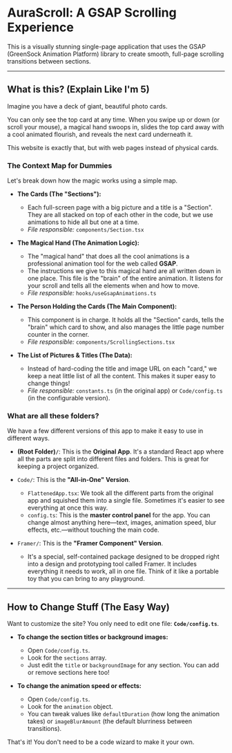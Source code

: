 # AuraScroll: A GSAP Scrolling Experience

This is a visually stunning single-page application that uses the GSAP (GreenSock Animation Platform) library to create smooth, full-page scrolling transitions between sections.

---

## What is this? (Explain Like I'm 5)

Imagine you have a deck of giant, beautiful photo cards.

You can only see the top card at any time. When you swipe up or down (or scroll your mouse), a magical hand swoops in, slides the top card away with a cool animated flourish, and reveals the next card underneath it.

This website is exactly that, but with web pages instead of physical cards.

### The Context Map for Dummies

Let's break down how the magic works using a simple map.

*   **The Cards (The "Sections"):**
    *   Each full-screen page with a big picture and a title is a "Section". They are all stacked on top of each other in the code, but we use animations to hide all but one at a time.
    *   *File responsible:* `components/Section.tsx`

*   **The Magical Hand (The Animation Logic):**
    *   The "magical hand" that does all the cool animations is a professional animation tool for the web called **GSAP**.
    *   The instructions we give to this magical hand are all written down in one place. This file is the "brain" of the entire animation. It listens for your scroll and tells all the elements when and how to move.
    *   *File responsible:* `hooks/useGsapAnimations.ts`

*   **The Person Holding the Cards (The Main Component):**
    *   This component is in charge. It holds all the "Section" cards, tells the "brain" which card to show, and also manages the little page number counter in the corner.
    *   *File responsible:* `components/ScrollingSections.tsx`

*   **The List of Pictures & Titles (The Data):**
    *   Instead of hard-coding the title and image URL on each "card," we keep a neat little list of all the content. This makes it super easy to change things!
    *   *File responsible:* `constants.ts` (in the original app) or `Code/config.ts` (in the configurable version).

### What are all these folders?

We have a few different versions of this app to make it easy to use in different ways.

*   **(Root Folder)`/`**: This is the **Original App**. It's a standard React app where all the parts are split into different files and folders. This is great for keeping a project organized.

*   `Code/`: This is the **"All-in-One" Version**.
    *   `FlattenedApp.tsx`: We took all the different parts from the original app and squished them into a single file. Sometimes it's easier to see everything at once this way.
    *   `config.ts`: This is the **master control panel** for the app. You can change almost anything here—text, images, animation speed, blur effects, etc.—without touching the main code.

*   `Framer/`: This is the **"Framer Component" Version**.
    *   It's a special, self-contained package designed to be dropped right into a design and prototyping tool called Framer. It includes everything it needs to work, all in one file. Think of it like a portable toy that you can bring to any playground.

---

## How to Change Stuff (The Easy Way)

Want to customize the site? You only need to edit one file: **`Code/config.ts`**.

*   **To change the section titles or background images:**
    *   Open `Code/config.ts`.
    *   Look for the `sections` array.
    *   Just edit the `title` or `backgroundImage` for any section. You can add or remove sections here too!

*   **To change the animation speed or effects:**
    *   Open `Code/config.ts`.
    *   Look for the `animation` object.
    *   You can tweak values like `defaultDuration` (how long the animation takes) or `imageBlurAmount` (the default blurriness between transitions).

That's it! You don't need to be a code wizard to make it your own.
